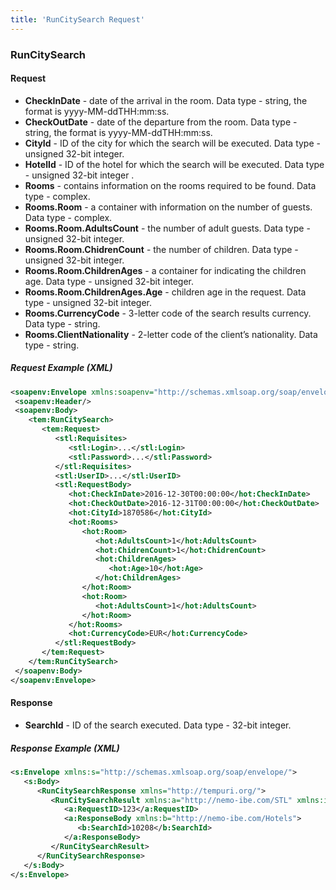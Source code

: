 ```yaml
---
title: 'RunCitySearch Request'
---
```


### RunCitySearch

#### Request

-   **CheckInDate** - date of the arrival in the room. Data type - string, the format is yyyy-MM-ddTHH:mm:ss.
-   **CheckOutDate** - date of the departure from the room. Data type - string, the format is yyyy-MM-ddTHH:mm:ss.
-   **CityId** - ID of the city for which the search will be executed. Data type - unsigned 32-bit integer.
-   **HotelId** - ID of the hotel for which the search will be executed. Data type - unsigned 32-bit integer .
-   **Rooms** - contains information on the rooms required to be found. Data type - complex.
-   **Rooms.Room** - a container with information on the number of guests. Data type - complex.
-   **Rooms.Room.AdultsCount** - the number of adult guests. Data type - unsigned 32-bit integer.
-   **Rooms.Room.ChidrenCount** - the number of children. Data type - unsigned 32-bit integer.
-   **Rooms.Room.ChildrenAges** - a container for indicating the children age. Data type - unsigned 32-bit integer.
-   **Rooms.Room.ChildrenAges.Age** - children age in the request. Data type - unsigned 32-bit integer.
-   **Rooms.CurrencyCode** - 3-letter code of the search results currency. Data type - string.
-   **Rooms.ClientNationality** - 2-letter code of the client’s nationality. Data type - string.

##### Request Example (XML)
  ```xml
  <soapenv:Envelope xmlns:soapenv="http://schemas.xmlsoap.org/soap/envelope/" xmlns:tem="http://tempuri.org/" xmlns:stl="http://nemo-ibe.com/STL" xmlns:hot="http://nemo-ibe.com/Hotels">
   <soapenv:Header/>
   <soapenv:Body>
      <tem:RunCitySearch>
         <tem:Request>
            <stl:Requisites>
               <stl:Login>...</stl:Login>
               <stl:Password>...</stl:Password>
            </stl:Requisites>
            <stl:UserID>...</stl:UserID>
            <stl:RequestBody>
               <hot:CheckInDate>2016-12-30T00:00:00</hot:CheckInDate>
               <hot:CheckOutDate>2016-12-31T00:00:00</hot:CheckOutDate>
               <hot:CityId>1870586</hot:CityId>
               <hot:Rooms>
                  <hot:Room>
                     <hot:AdultsCount>1</hot:AdultsCount>
                     <hot:ChidrenCount>1</hot:ChidrenCount>
                     <hot:ChildrenAges>
                        <hot:Age>10</hot:Age>
                     </hot:ChildrenAges>
                  </hot:Room>
                  <hot:Room>
                     <hot:AdultsCount>1</hot:AdultsCount>
                  </hot:Room>
               </hot:Rooms>
               <hot:CurrencyCode>EUR</hot:CurrencyCode>
            </stl:RequestBody>
         </tem:Request>
      </tem:RunCitySearch>
   </soapenv:Body>
</soapenv:Envelope>
```

#### Response

-   **SearchId** - ID of the search executed. Data type - 32-bit integer.

##### Response Example (XML)
```xml
<s:Envelope xmlns:s="http://schemas.xmlsoap.org/soap/envelope/">
   <s:Body>
      <RunCitySearchResponse xmlns="http://tempuri.org/">
         <RunCitySearchResult xmlns:a="http://nemo-ibe.com/STL" xmlns:i="http://www.w3.org/2001/XMLSchema-instance">
            <a:RequestID>123</a:RequestID>
            <a:ResponseBody xmlns:b="http://nemo-ibe.com/Hotels">
               <b:SearchId>10208</b:SearchId>
            </a:ResponseBody>
         </RunCitySearchResult>
      </RunCitySearchResponse>
   </s:Body>
</s:Envelope>
```